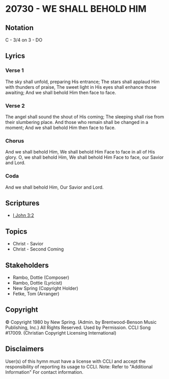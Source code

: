 # 20730 - WE SHALL BEHOLD HIM

## Notation

C - 3/4 on 3 - DO

## Lyrics

### Verse 1

The sky shall unfold, preparing His entrance; The stars shall applaud Him with thunders of praise, The sweet light in His eyes shall enhance those awaiting; And we shall behold Him then face to face.

### Verse 2

The angel shall sound the shout of His coming; The sleeping shall rise from their slumbering place. And those who remain shall be changed in a moment; And we shall behold Him then face to face.

### Chorus

And we shall behold Him, We shall behold Him Face to face in all of His glory. O, we shall behold Him, We shall behold Him Face to face, our Savior and Lord.

### Coda

And we shall behold Him, Our Savior and Lord.


## Scriptures

- [I John 3:2](https://www.biblegateway.com/passage/?search=I%20John%203%3A2)

## Topics

- Christ - Savior
- Christ - Second Coming

## Stakeholders

- Rambo, Dottie (Composer)
- Rambo, Dottie (Lyricist)
- New Spring (Copyright Holder)
- Fetke, Tom (Arranger)

## Copyright

© Copyright 1980 by New Spring. (Admin. by Brentwood-Benson Music Publishing, Inc.) All Rights Reserved. Used by Permission. CCLI Song #17009.
(Christian Copyright Licensing International)

## Disclaimers

User(s) of this hymn must have a license with CCLI and accept the responsibility of reporting its usage to CCLI.
Note: Refer to "Additional Information" For contact information.

